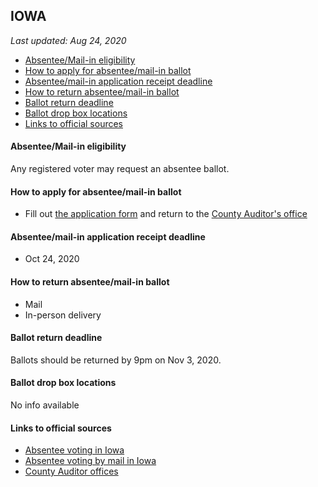## IOWA

*Last updated: Aug 24, 2020*

* [Absentee/Mail-in eligibility](#absenteemail-in-eligibility)
* [How to apply for absentee/mail-in ballot](#how-to-apply-for-absenteemail-in-ballot)
* [Absentee/mail-in application receipt deadline](#absenteemail-in-application-receipt-deadline)
* [How to return absentee/mail-in ballot](#how-to-return-absenteemail-in-ballot)
* [Ballot return deadline](#ballot-return-deadline)
* [Ballot drop box locations](#ballot-drop-box-locations)
* [Links to official sources](#links-to-official-sources)


#### Absentee/Mail-in eligibility
Any registered voter may request an absentee ballot.


#### How to apply for absentee/mail-in ballot
* Fill out [the application form](https://sos.iowa.gov/elections/pdf/absenteeballotapp.pdf) and return to the [County Auditor's office](https://sos.iowa.gov/elections/auditors/auditorslist.html)


#### Absentee/mail-in application receipt deadline
* Oct 24, 2020


#### How to return absentee/mail-in ballot
* Mail
* In-person delivery


#### Ballot return deadline
Ballots should be returned by 9pm on Nov 3, 2020.


#### Ballot drop box locations
No info available


#### Links to official sources
* [Absentee voting in Iowa](https://sos.iowa.gov/elections/electioninfo/absenteeinfo.html)
* [Absentee voting by mail in Iowa](https://sos.iowa.gov/elections/electioninfo/absenteemail.html)
* [County Auditor offices](https://sos.iowa.gov/elections/auditors/auditorslist.html)
